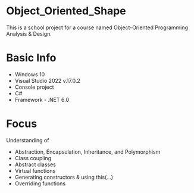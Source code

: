 # Object_Oriented_Shape
This is a school project for a course named Object-Oriented Programming Analysis & Design.

# Basic Info
- Windows 10
- Visual Studio 2022 v.17.0.2
- Console project
- C#
- Framework - .NET 6.0

# Focus
Understanding of
- Abstraction, Encapsulation, Inheritance, and Polymorphism
- Class coupling
- Abstract classes
- Virtual functions
- Generating constructors & using this(...)
- Overriding functions
